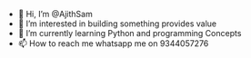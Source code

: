 - 👋 Hi, I’m @AjithSam
- 👀 I’m interested in  building something provides value
- 🌱 I’m currently learning Python and programming Concepts
- 📫 How to reach me whatsapp me on 9344057276

<!---
AjithSam/AjithSam is a ✨ special ✨ repository because its `README.md` (this file) appears on your GitHub profile.
You can click the Preview link to take a look at your changes.
--->

